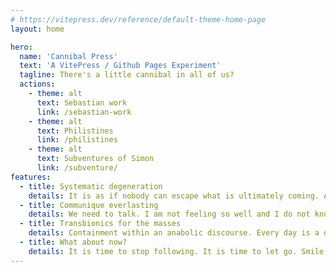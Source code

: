 ```yaml
---
# https://vitepress.dev/reference/default-theme-home-page
layout: home

hero:
  name: 'Cannibal Press'
  text: 'A VitePress / Github Pages Experiment'
  tagline: There's a little cannibal in all of us?
  actions:
    - theme: alt
      text: Sebastian work
      link: /sebastian-work
    - theme: alt
      text: Philistines
      link: /philistines
    - theme: alt
      text: Subventures of Simon
      link: /subventure/
features:
  - title: Systematic degeneration
    details: It is as if nobody can escape what is ultimately coming. All client connections are temporarily refused.
  - title: Communique everlasting
    details: We need to talk. I am not feeling so well and I do not know why, but do you know who you are?
  - title: Transbionics for the masses
    details: Containment within an anabolic discourse. Every day is a day worth what? Pretense keeps breaking the ice.
  - title: What about now?
    details: It is time to stop following. It is time to let go. Smile like the sun
---
```

